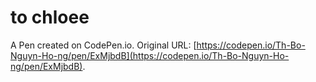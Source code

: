 # to chloee

A Pen created on CodePen.io. Original URL: [https://codepen.io/Th-Bo-Nguyn-Ho-ng/pen/ExMjbdB](https://codepen.io/Th-Bo-Nguyn-Ho-ng/pen/ExMjbdB).

